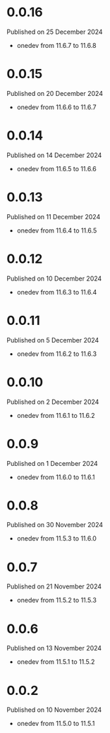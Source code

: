 # 0.0.16

Published on 25 December 2024

- onedev from 11.6.7 to 11.6.8

# 0.0.15

Published on 20 December 2024

- onedev from 11.6.6 to 11.6.7

# 0.0.14

Published on 14 December 2024

- onedev from 11.6.5 to 11.6.6

# 0.0.13

Published on 11 December 2024

- onedev from 11.6.4 to 11.6.5

# 0.0.12

Published on 10 December 2024

- onedev from 11.6.3 to 11.6.4

# 0.0.11

Published on 5 December 2024

- onedev from 11.6.2 to 11.6.3

# 0.0.10

Published on 2 December 2024

- onedev from 11.6.1 to 11.6.2

# 0.0.9

Published on 1 December 2024

- onedev from 11.6.0 to 11.6.1

# 0.0.8

Published on 30 November 2024

- onedev from 11.5.3 to 11.6.0

# 0.0.7

Published on 21 November 2024

- onedev from 11.5.2 to 11.5.3

# 0.0.6

Published on 13 November 2024

- onedev from 11.5.1 to 11.5.2

# 0.0.2

Published on 10 November 2024

- onedev from 11.5.0 to 11.5.1

